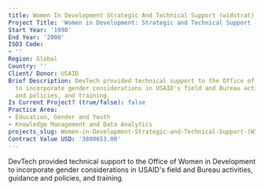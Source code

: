 ```yaml
---
title: Women In Development Strategic And Technical Support (widstrat)
Project Title: 'Women in Development: Strategic and Technical Support (WIDStrat)'
Start Year: '1998'
End Year: '2000'
ISO3 Code:
- ''
Region: Global
Country: ''
Client/ Donor: USAID
Brief Description: DevTech provided technical support to the Office of Women in Development
  to incorporate gender considerations in USAID's field and Bureau activities, guidance
  and policies, and training.
Is Current Project? (true/false): false
Practice Area:
- Education, Gender and Youth
- Knowledge Management and Data Analytics
projects_slug: Women-in-Development-Strategic-and-Technical-Support-(WIDStrat)
Contract Value USD: '3880653.00'
---
```


DevTech provided technical support to the Office of Women in Development to incorporate gender considerations in USAID's field and Bureau activities, guidance and policies, and training.

